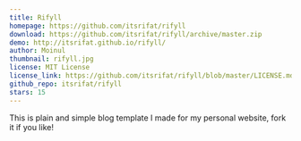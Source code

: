 ```yaml
---
title: Rifyll
homepage: https://github.com/itsrifat/rifyll
download: https://github.com/itsrifat/rifyll/archive/master.zip
demo: http://itsrifat.github.io/rifyll/
author: Moinul
thumbnail: rifyll.jpg
license: MIT License
license_link: https://github.com/itsrifat/rifyll/blob/master/LICENSE.md
github_repo: itsrifat/rifyll
stars: 15
---
```


This is plain and simple blog template I made for my personal website,
fork it if you like!
